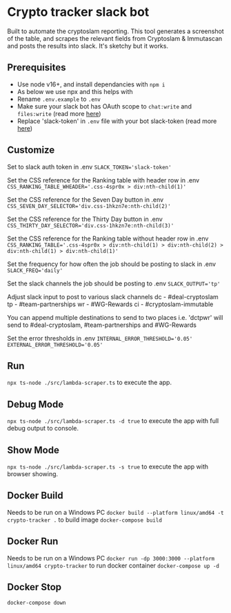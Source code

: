 # Crypto tracker slack bot

Built to automate the cryptoslam reporting. This tool generates a screenshot of the table, and scrapes the relevant fields from Cryptoslam & Immutascan and posts the results into slack. It's sketchy but it works.

## Prerequisites

* Use node v16+, and install dependancies with `npm i `  
* As below we use npx and this helps with 
* Rename `.env.example` to `.env`  
* Make sure your slack bot has OAuth scope to `chat:write` and `files:write` (read more [here](https://api.slack.com/messaging/files))  
* Replace 'slack-token' in `.env` file with your bot slack-token (read more [here](https://api.slack.com/authentication/token-types#bot)) 

## Customize
Set to slack auth token in .env
`SLACK_TOKEN='slack-token'`

Set the CSS reference for the Ranking table with header row in .env
`CSS_RANKING_TABLE_WHEADER='.css-4spr0x > div:nth-child(1)'`

Set the CSS reference for the Seven Day button in .env
`CSS_SEVEN_DAY_SELECTOR='div.css-1hkzn7e:nth-child(2)'`

Set the CSS reference for the Thirty Day button in .env
`CSS_THIRTY_DAY_SELECTOR='div.css-1hkzn7e:nth-child(3)'`

Set the CSS reference for the Ranking table without header row in .env
`CSS_RANKING_TABLE='.css-4spr0x > div:nth-child(1) > div:nth-child(2) > div:nth-child(1) > div:nth-child(1)'`

Set the frequency for how often the job should be posting to slack in .env
`SLACK_FREQ='daily'`

Set the slack channels the job should be posting to .env
`SLACK_OUTPUT='tp'`

Adjust slack input to post to various slack channels
dc - #deal-cryptoslam
tp - #team-partnerships
wr - #WG-Rewards
ci - #cryptoslam-immutable

You can append multiple destinations to send to two places i.e. 'dctpwr' will send to #deal-cryptoslam, #team-partnerships and #WG-Rewards

Set the error thresholds in .env
`INTERNAL_ERROR_THRESHOLD='0.05'`
`EXTERNAL_ERROR_THRESHOLD='0.05'`


## Run
`npx ts-node ./src/lambda-scraper.ts` to execute the app.

## Debug Mode
`npx ts-node ./src/lambda-scraper.ts -d true` to execute the app with full debug output to console.

## Show Mode
`npx ts-node ./src/lambda-scraper.ts -s true` to execute the app with browser showing.

## Docker Build
Needs to be run on a Windows PC
`docker build --platform linux/amd64 -t crypto-tracker .` to build image
`docker-compose build`

## Docker Run
Needs to be run on a Windows PC
`docker run -dp 3000:3000 --platform linux/amd64 crypto-tracker` to run docker container
`docker-compose up -d`

## Docker Stop
`docker-compose down`